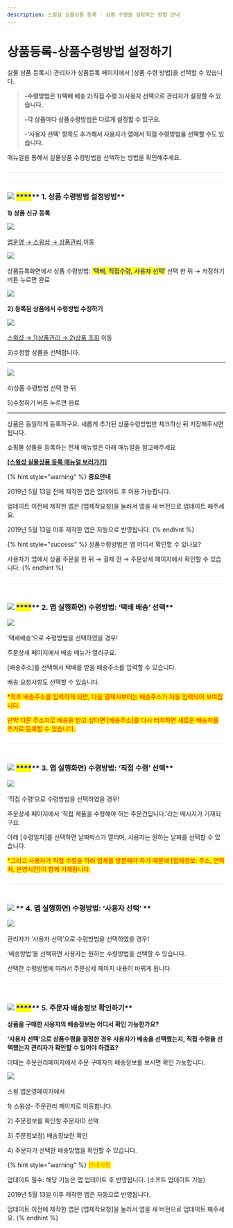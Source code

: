 ```yaml
---
description: 스윙샵 실물상품 등록 - 상품 수령을 설정하는 방법 안내
---
```


# 상품등록-상품수령방법 설정하기

실물 상품 등록시) 관리자가 상품등록 페이지에서 \[상품 수령 방법]을 선택할 수 있습니다.&#x20;

> **-수령방법은 1)택배 배송 2)직접 수령 3)사용자 선택으로 관리자가 설정할 수 있습니다.**&#x20;
>
> **-각 상품마다 상품수령방법은 다르게 설정할 수 있구요.**
>
> **-‘사용자 선택’ 항목도 추가해서 사용자가 앱에서 직접 수령방법을 선택할 수도 있습니다.**

매뉴얼을 통해서 실물상품 수령방법을 선택하는 방법을 확인해주세요.

![](<../../.gitbook/assets/구분선 (1) (1).PNG>)

### <mark style="color:blue;"></mark>![](https://wp.swing2app.co.kr/wp-content/uploads/2020/04/%EB%8B%A8%EB%9D%BD1-1.png) <mark style="color:blue;">****</mark>** 1. 상품 수령방법 설정방법**

**1) 상품 신규 등록**

![](https://wp.swing2app.co.kr/wp-content/uploads/2019/05/%EC%83%81%ED%92%88%EB%B0%B0%EC%86%A1%EA%B4%80%EB%A6%AC.png)

[앱운영 → 스윙샵 → 상품관리 ](http://www.swing2app.co.kr/view/store\_product\_management) 이동



![](https://wp.swing2app.co.kr/wp-content/uploads/2019/05/%EC%83%81%ED%92%88%EB%B0%B0%EC%86%A1%EA%B4%80%EB%A6%AC2.png)

상품등록화면에서 상품 수령방법: <mark style="color:blue;">‘택배, 직접수령, 사용자 선택’</mark> 선택 한 뒤 → 저장하기 버튼 누르면 완료

![](https://wp.swing2app.co.kr/wp-content/uploads/2018/09/%EC%BA%A1%EC%B2%98-3.png)

**2) 등록된 상품에서 수령방법 수정하기**&#x20;

![](https://wp.swing2app.co.kr/wp-content/uploads/2019/05/%EC%83%81%ED%92%88-%EB%B0%B0%EC%86%A11.png)

[스윙샵 → 1)상품관리 → 2)상품 조회](http://www.swing2app.co.kr/view/store\_product\_list) 이동

3\)수정할 상품을 선택합니다.

****

![](https://wp.swing2app.co.kr/wp-content/uploads/2019/05/%EC%83%81%ED%92%88-%EB%B0%B0%EC%86%A12.png)

4\)상품 수령방법 선택 한 뒤

5\)수정하기 버튼 누르면 완료

****

상품은 동일하게 등록하구요. 새롭게 추가된 상품수령방법만 체크하신 뒤 저장해주시면 됩니다.

쇼핑몰 상품을 등록하는 전체 매뉴얼은 아래 매뉴얼을 참고해주세요

[**\[스윙샵 실물상품 등록 매뉴얼 보러가기\]**](registration.md)

{% hint style="warning" %}
**중요안내**

2019년 5월 13일 전에 제작한 앱은 업데이트 후 이용 가능합니다.&#x20;

업데이트 이전에 제작한 앱은 \[앱제작요청]을 눌러서 앱을 새 버전으로 업데이트 해주세요.

2019년 5월 13일 이후 제작한 앱은 자동으로 반영됩니다.
{% endhint %}

{% hint style="success" %}
상품수령방법은 앱 어디서 확인할 수 있나요?

사용자가 앱에서 상품 주문을 한 뒤 → 결제 전 → 주문상세 페이지에서 확인할 수 있습니다.
{% endhint %}

![](<../../.gitbook/assets/구분선 (1) (1).PNG>)

### <mark style="color:blue;"></mark>![](https://wp.swing2app.co.kr/wp-content/uploads/2020/04/%EB%8B%A8%EB%9D%BD1-1.png) <mark style="color:blue;">****</mark>** 2. 앱 실행화면) 수령방법: ‘택배 배송’ 선택**

![](https://wp.swing2app.co.kr/wp-content/uploads/2019/05/%EC%88%98%EB%A0%B9%EB%B0%A9%EB%B2%95-%ED%83%9D%EB%B0%B0.png)

‘택배배송’으로 수령방법을 선택하였을 경우!

주문상세 페이지에서 배송 메뉴가 열리구요.&#x20;

\[배송주소]를 선택해서 택배를 받을 배송주소를 입력할 수 있습니다.

배송 요청사항도 선택할 수 있습니다.

<mark style="color:red;">\*최초 배송주소를 입력하게 되면, 다음 결제시부터는 배송주소가 자동 입력되어 보여집니다.</mark>

<mark style="color:red;">만약 다른 주소지로 배송을 받고 싶다면 \[배송주소]를 다시 터치하면 새로운 배송지를 추가로 등록할 수 있습니다.</mark>

![](<../../.gitbook/assets/구분선 (1) (1).PNG>)

### <mark style="color:blue;"></mark>![](https://wp.swing2app.co.kr/wp-content/uploads/2020/04/%EB%8B%A8%EB%9D%BD1-1.png) <mark style="color:blue;">****</mark>** 3. 앱 실행화면) 수령방법: ‘직접 수령’ 선택**

![](https://wp.swing2app.co.kr/wp-content/uploads/2019/05/%EC%88%98%EB%A0%B9%EB%B0%A9%EB%B2%95-%EC%A7%81%EC%A0%91%EC%88%98%EB%A0%B9.png)

‘직접 수령’으로 수령방법을 선택하였을 경우!

주문상세 페이지에서 ‘직접 제품을 수령해야 하는 주문건입니다.’라는 메시지가 기재되구요.

아래 \[수령일자]를 선택하면 날짜박스가 열리며, 사용자는 원하는 날짜를 선택할 수 있습니다.

<mark style="color:red;">\*그리고 사용자가 직접 수령을 하러 업체를 방문해야 하기 때문에 \[업체정보: 주소, 연락처, 운영시간]이 함께 기재됩니다.</mark>

![](<../../.gitbook/assets/구분선 (1) (1).PNG>)

### ![](https://wp.swing2app.co.kr/wp-content/uploads/2020/04/%EB%8B%A8%EB%9D%BD1-1.png) <mark style="color:blue;">****</mark>** 4. 앱 실행화면) 수령방법: ‘사용자 선택’ **<mark style="color:blue;">****</mark>&#x20;

![](https://wp.swing2app.co.kr/wp-content/uploads/2019/05/%EC%88%98%EB%A0%B9%EB%B0%A9%EB%B2%95-%EC%82%AC%EC%9A%A9%EC%9E%90%EC%84%A0%ED%83%9D.png)

관리자가 ‘사용자 선택’으로 수령방법을 선택하였을 경우!

‘배송방법’을 선택하면 사용자는 원하는 수령방법을 선택할 수 있습니다.

선택한 수령방법에 따라서 주문상세 페이지 내용이 바뀌게 됩니다.

![](<../../.gitbook/assets/구분선 (1) (1).PNG>)

### ![](https://wp.swing2app.co.kr/wp-content/uploads/2020/04/%EB%8B%A8%EB%9D%BD1-1.png) <mark style="color:blue;">****</mark>** 5. 주문자 배송정보 확인하기**

**상품을 구매한 사용자의 배송정보는 어디서 확인 가능한가요?**

**‘사용자 선택’으로 상품수령을 결정한 경우 사용자가 배송을 선택했는지, 직접 수령을 선택했는지 관리자가 확인할 수 있어야 하겠죠?**

이때는 주문관리페이지에서 주문 구매자의 배송정보를 보시면 확인 가능합니다.

![](https://wp.swing2app.co.kr/wp-content/uploads/2019/05/%EC%88%98%EB%A0%B9%EB%B0%A9%EB%B2%95-%EB%B0%B0%EC%86%A1%ED%99%95%EC%9D%B8.png)

스윙 앱운영페이지에서

1\) 스윙샵- 주문관리 페이지로 이동합니다.

2\) 주문정보를 확인할 주문자ID 선택

3\) 주문정보창) 배송정보란 확인

4\) 주문자가 선택한 배송방법을 확인할 수 있습니다.

{% hint style="warning" %}
<mark style="color:orange;">**안내사항**</mark>

업데이트 필수: 해당 기능은 앱 업데이트 후 반영됩니다. (소프트 업데이트 가능)

2019년 5월 13일 이후 제작한 앱은 자동으로 반영됩니다.

업데이트 이전에 제작한 앱은 \[앱제작요청]을 눌러서 앱을 새 버전으로 업데이트 해주세요.
{% endhint %}

<mark style="color:red;">​</mark>
